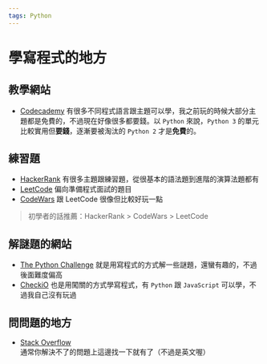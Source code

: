 ```yaml
---
tags: Python
---
```


# 學寫程式的地方

## 教學網站
* [Codecademy](https://www.codecademy.com/)
有很多不同程式語言跟主題可以學，我之前玩的時候大部分主題都是免費的，不過現在好像很多都要錢。以 `Python` 來說，`Python 3` 的單元比較實用但**要錢**，逐漸要被淘汰的 `Python 2` 才是**免費**的。

## 練習題
* [HackerRank](https://www.hackerrank.com)
有很多主題跟練習題，從很基本的語法題到進階的演算法題都有
* [LeetCode](https://leetcode.com/)
偏向準備程式面試的題目
* [CodeWars](https://www.codewars.com/)
跟 LeetCode 很像但比較好玩一點
> 初學者的話推薦：HackerRank > CodeWars > LeetCode

## 解謎題的網站
* [The Python Challenge](http://www.pythonchallenge.com/)
就是用寫程式的方式解一些謎題，還蠻有趣的，不過後面難度偏高
* [CheckiO](https://checkio.org/)
也是用闖關的方式學寫程式，有 `Python` 跟 `JavaScript` 可以學，不過我自己沒有玩過

## 問問題的地方
* [Stack Overflow](https://stackoverflow.com/)
通常你解決不了的問題上這邊找一下就有了（不過是英文喔）
